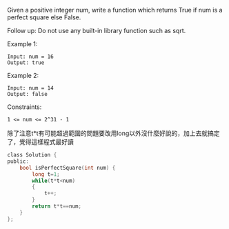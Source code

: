 Given a positive integer num, write a function which returns True if num is a perfect square else False.

Follow up: Do not use any built-in library function such as sqrt.

 

Example 1:
```
Input: num = 16
Output: true
```
Example 2:
```
Input: num = 14
Output: false
``` 

Constraints:
```
1 <= num <= 2^31 - 1
```
除了注意t*t有可能超過範圍的問題要改用long以外沒什麼好說的，加上去就搞定了，覺得這樣程式最好讀

```c
class Solution {
public:
    bool isPerfectSquare(int num) {
        long t=1;
        while(t*t<num)
        {
            t++;
        }
        return t*t==num;
    }
};
```
